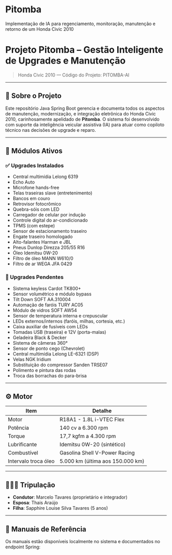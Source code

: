 # Pitomba
Implementação de IA para regenciamento, monitoração, manutenção e retorno de um Honda Civic 2010

# Projeto Pitomba – Gestão Inteligente de Upgrades e Manutenção
> Honda Civic 2010 — Código do Projeto: PITOMBA-AI

---

## 🚗 Sobre o Projeto

Este repositório Java Spring Boot gerencia e documenta todos os aspectos de manutenção, modernização, e integração eletrônica do Honda Civic 2010, carinhosamente apelidado de **Pitomba**. O sistema foi desenvolvido com suporte da inteligência veicular assistiva (IA) para atuar como copiloto técnico nas decisões de upgrade e reparo.

---

## 🧠 Módulos Ativos

### ✅ Upgrades Instalados
- Central multimídia Lelong 6319  
- Echo Auto  
- Microfone hands-free  
- Telas traseiras slave (entretenimento)  
- Bancos em couro  
- Retrovisor fotocrômico  
- Quebra-sóis com LED  
- Carregador de celular por indução  
- Controle digital do ar-condicionado  
- TPMS (com estepe)  
- Sensor de estacionamento traseiro  
- Engate traseiro homologado  
- Alto-falantes Harman e JBL  
- Pneus Dunlop Direzza 205/55 R16  
- Óleo Idemitsu 0W-20  
- Filtro de óleo MANN W610/0  
- Filtro de ar WEGA JFA 0429  

### 🔧 Upgrades Pendentes
- Sistema keyless Cardot TK800+  
- Sensor volumétrico e módulo bypass  
- Tilt Down SOFT AA.310004  
- Automação de faróis TURY AC05  
- Módulo de vidros SOFT AW54  
- Sensor de temperatura interna e crepuscular  
- LEDs externos/internos (faróis, milhas, cortesia, etc.)  
- Caixa auxiliar de fusíveis com LEDs  
- Tomadas USB (traseira) e 12V (porta-malas)  
- Geladeira Black & Decker  
- Sistema de câmeras 360°  
- Sensor de ponto cego (Chevrolet)  
- Central multimídia Lelong LE-6321 (DSP)  
- Velas NGK Iridium  
- Substituição do compressor Sanden TRSE07  
- Polimento e pintura das rodas  
- Troca das borrachas do para-brisa

---

## ⚙️ Motor

| Item             | Detalhe                      |
|------------------|------------------------------|
| Motor            | R18A1 - 1.8L i-VTEC Flex      |
| Potência         | 140 cv a 6.300 rpm           |
| Torque           | 17,7 kgfm a 4.300 rpm        |
| Lubrificante     | Idemitsu 0W-20 (sintético)   |
| Combustível      | Gasolina Shell V-Power Racing |
| Intervalo troca óleo | 5.000 km (última aos 150.000 km) |

---

## 👨‍👩‍👧 Tripulação

- **Condutor**: Marcelo Tavares (proprietário e integrador)
- **Esposa**: Thais Araújo
- **Filha**: Sapphire Louise Silva Tavares (5 anos)

---

## 📁 Manuais de Referência

Os manuais estão disponíveis localmente no sistema e documentados no endpoint Spring:

